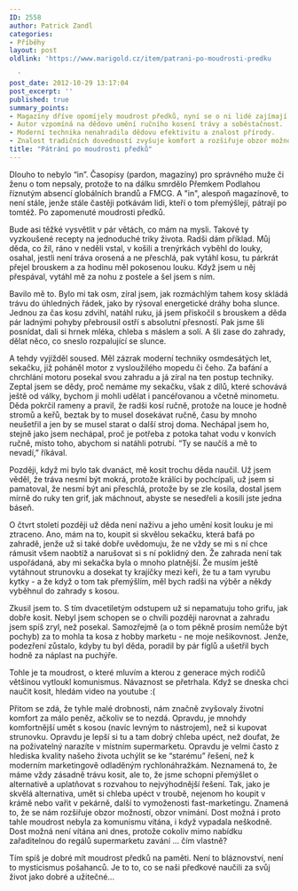 ```yaml
---
ID: 2558
author: Patrick Zandl
categories:
- Příběhy
layout: post
oldlink: 'https://www.marigold.cz/item/patrani-po-moudrosti-predku

  '
post_date: 2012-10-29 13:17:04
post_excerpt: ''
published: true
summary_points:
- Magazíny dříve opomíjely moudrost předků, nyní se o ni lidé zajímají.
- Autor vzpomíná na dědovo umění ručního kosení trávy a soběstačnost.
- Moderní technika nenahradila dědovu efektivitu a znalost přírody.
- Znalost tradičních dovedností zvyšuje komfort a rozšiřuje obzor možností.
title: "Pátrání po moudrosti předků"
---
```


<p>Dlouho to nebylo “in”. Časopisy (pardon, magazíny) pro správného muže či ženu o tom nepsaly, protože to na dálku smrdělo Přemkem Podlahou říznutým absencí globálních brandů a FMCG. A "in", alespoň magazínově, to není stále, jenže stále častěji potkávám lidi, kteří o tom přemýšlejí, pátrají po tomtéž. Po zapomenuté moudrosti předků.</p>


<p>Bude asi těžké vysvětlit v pár větách, co mám na mysli. Takové ty vyzkoušené recepty na jednoduché triky života. Radši dám příklad. Můj děda, co žil, ráno v neděli vstal, v košili a trenýrkách vyběhl do louky, osahal, jestli není tráva orosená a ne přeschlá, pak vytáhl kosu, tu párkrát přejel brouskem a za hodinu měl pokosenou louku. Když jsem u něj přespával, vytáhl mě za nohu z postele a šel jsem s ním.</p>


<p>Bavilo mě to. Bylo mi tak osm, zíral jsem, jak rozmáchlým tahem kosy skládá trávu do úhledných řádek, jako by rýsoval energetické dráhy boha slunce. Jednou za čas kosu zdvihl, natáhl ruku, já jsem přiskočil s brouskem a děda pár ladnými pohyby přebrousil ostří s absolutní přesností. Pak jsme šli posnídat, dali si hrnek mléka, chleba s máslem a solí. A šli zase do zahrady, dělat něco, co sneslo rozpalující se slunce.</p>


<p>A tehdy vyjížděl soused. Měl zázrak moderní techniky osmdesátých let, sekačku, již poháněl motor z vysloužilého mopedu či čeho. Za bafání a chrchlání motoru posekal svou zahradu a já zíral na ten postup techniky. Zeptal jsem se dědy, proč nemáme my sekačku, však z dílů, které schovává ještě od války, bychom ji mohli udělat i pancéřovanou a včetně minometu. Děda pokrčil rameny a pravil, že radši kosí ručně, protože na louce je hodně stromů a keřů, beztak by to musel dosekávat ručně, času by mnoho neušetřil a jen by se musel starat o další stroj doma. Nechápal jsem ho, stejně jako jsem nechápal, proč je potřeba z potoka tahat vodu v konvích ručně, místo toho, abychom si natáhli potrubí. “Ty se naučíš a mě to nevadí,” říkával.</p>


<p>Později, když mi bylo tak dvanáct, mě kosit trochu děda naučil. Už jsem věděl, že tráva nesmí být mokrá, protože králíci by pochcípali, už jsem si pamatoval, že nesmí být ani přeschlá, protože by se zle kosila, dostal jsem mírně do ruky ten grif, jak máchnout, abyste se nesedřeli a kosili jste jedna báseň.</p>


<p>O čtvrt století později už děda není naživu a jeho umění kosit louku je mi ztraceno. Ano, mám na to, koupit si skvělou sekačku, která bafá po zahradě, jenže už si také dobře uvědomuju, že ne vždy se mi s ní chce rámusit všem naobtíž a narušovat si s ní poklidný den. Že zahrada není tak uspořádaná, aby mi sekačka byla o mnoho platnější. Že musím ještě vytáhnout strunovku a dosekat ty krajíčky mezi keři, že tu a tam vyrubu kytky - a že když o tom tak přemýšlím, měl bych radši na výběr a někdy vyběhnul do zahrady s kosou.</p>


<p>Zkusil jsem to. S tím dvacetiletým odstupem už si nepamatuju toho grifu, jak dobře kosit. Nebyl jsem schopen se o chvíli později narovnat a zahradu jsem spíš zryl, než posekal. Samozřejmě (a o tom pěkně prosím nemůže být pochyb) za to mohla ta kosa z hobby marketu - ne moje nešikovnost. Jenže, podezření zůstalo, kdyby tu byl děda, poradil by pár fíglů a ušetřil bych hodně za náplast na puchýře.</p>


<p>Tohle je ta moudrost, o které mluvím a kterou z generace mých rodičů většinou vytloukl komunismus. Návaznost se přetrhala. Když se dneska chci naučit kosit, hledám video na youtube :(</p>


<p>Přitom se zdá, že tyhle malé drobnosti, nám značně zvyšovaly životní komfort za málo peněz, ačkoliv se to nezdá. Opravdu, je mnohdy komfortnější umět s kosou (navíc levným to nástrojem), než si kupovat strunovku. Opravdu je lepší si tu a tam dobrý chleba upéct, než doufat, že na poživatelný narazíte v místním supermarketu. Opravdu je velmi často z hlediska kvality našeho života uchýlit se ke “starému” řešení, než k moderním marketingově odladěným rychlonáhražkám. Neznamená to, že máme vždy zásadně trávu kosit, ale to, že jsme schopni přemýšlet o alternativě a uplatňovat s rozvahou to nejvýhodnější řešení. Tak, jako je skvělá alternativa, umět si chleba upéct v troubě, nejenom ho koupit v krámě nebo vařit v pekárně, další to vymoženosti fast-marketingu. Znamená to, že se nám rozšiřuje obzor možností, obzor vnímání. Dost možná i proto tahle moudrost nebyla za komunismu vítána, i když vypadala neškodně. Dost možná není vítána ani dnes, protože cokoliv mimo nabídku zařaditelnou do regálů supermarketu zavání … čím vlastně?</p>


<p>Tím spíš je dobré mít moudrost předků na paměti. Není to bláznovství, není to mysticismus pošahanců. Je to to, co se naši předkové naučili za svůj život jako dobré a užitečné…</p>


<p>&nbsp;</p>